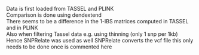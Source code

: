 Data is first loaded from TASSEL and PLINK  
Comparison is done using dendextend  
There seems to be a difference in the 1-IBS matrices computed in TASSEL and in PLINK  
Also when filtering Tassel data e.g. using thinning (only 1 snp per 1kb) 
Hence SNPRelate was used as well 
SNPRelate converts the vcf file this only needs to be done once is commented here 
